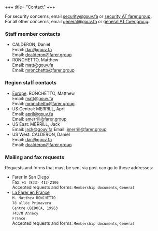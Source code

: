 +++
title= "Contact"
+++

For security concerns, email [security@gouv.fa](mailto:security@gouv.fa) or [security AT farer.group](mailto:security@farer.group).<br/>
For all other concerns, email [general@gouv.fa](mailto:general@gouv.fa) or [general AT farer.group](mailto:general@farer.group).


### Staff member contacts
- CALDERON, Daniel<br/>
  Email: [dan@gouv.fa](mailto:dan@gouv.fa)<br/>
  Email: [dcalderon@farer.group](mailto:dcalderon@farer.group)
- RONCHETTO, Matthew<br/>
  Email: [matt@gouv.fa](mailto:matt@gouv.fa)<br/>
  Email: [mronchetto@farer.group](mailto:mronchetto@farer.group)

### Region staff contacts
- [Europe](https://europe.farer): RONCHETTO, Matthew<br/>
  Email: [matt@gouv.fa](mailto:matt@gouv.fa)<br/>
  Email: [mronchetto@farer.group](mailto:mronchetto@farer.group)
- US Central: MERRILL, April<br/>
  Email: [april@gouv.fa](mailto:april@gouv.fa)<br/>
  Email: [amerrill@farer.group](mailto:amerrill@farer.group)
- US East: MERRILL, Jack<br/>
  Email: [jack@gouv.fa](mailto:jack@gouv.fa)
  Email: [jmerrill@farer.group](mailto:jmerrill@farer.group)
- US West: CALDERON, Daniel<br/>
  Email: [dan@gouv.fa](mailto:dan@gouv.fa)<br/>
  Email: [dcalderon@farer.group](mailto:dcalderon@farer.group)

### Mailing and fax requests
Requests and forms that must be sent via post can go to these addresses:

- Farer in San Diego<br/>
  Fax: `+1 (833) 412-2106`<br/>
  Accepted requests and forms: `Membership documents`, `General`
- [La Farer en France](https://france.europe.farer)<br/>
  `M. Matthew RONCHETTO`<br/>
  `78 allèe Primavera`<br/>
  `Centre UBIDOCA, 19963`<br/>
  `74370 Annecy`<br/>
  `France`<br/>
  Accepted requests and forms: `Membership documents`, `General`
